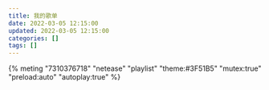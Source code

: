 ```yaml
---
title: 我的歌单
date: 2022-03-05 12:15:00
updated: 2022-03-05 12:15:00
categories: []
tags: []
---
```






{% meting "7310376718" "netease" "playlist" "theme:#3F51B5" "mutex:true" "preload:auto" "autoplay:true" %}



<div class="aplayer no-destroy" data-id="7310376718" data-server="netease" data-type="playlist" data-fixed="true" data-mini="true" data-listfolded=true data-autoplay="true"> </div>
